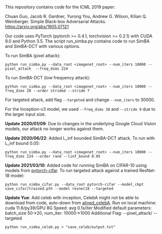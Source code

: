 This repository contains code for the ICML 2019 paper:

Chuan Guo, Jacob R. Gardner, Yurong You, Andrew G. Wilson, Kilian Q. Weinberger. Simple Black-box Adversarial Attacks.
https://arxiv.org/abs/1905.07121

Our code uses PyTorch (pytorch >= 0.4.1, torchvision >= 0.2.1) with CUDA 9.0 and Python 3.5. The script run_simba.py contains code to run SimBA and SimBA-DCT with various options.

To run SimBA (pixel attack):
```
python run_simba.py --data_root <imagenet_root> --num_iters 10000 --pixel_attack  --freq_dims 224
```
To run SimBA-DCT (low frequency attack):
```
python run_simba.py --data_root <imagenet_root> --num_iters 10000 --freq_dims 28 --order strided --stride 7
```
For targeted attack, add flag ```--targeted``` and change ```--num_iters``` to 30000.

For the Inception-v3 model, we used ```--freq_dims 38``` and ```--stride 9``` due to the larger input size.

**Update 2020/01/09**: Due to changes in the underlying Google Cloud Vision models, our attack no longer works against them.

**Update 2020/06/22**: Added L_inf bounded SimBA-DCT attack. To run with L_inf bound 0.05:
```
python run_simba.py --data_root <imagenet_root> --num_iters 10000 --freq_dims 224 --order rand --linf_bound 0.05
```

**Update 2021/03/10**: Added code for running SimBA on CIFAR-10 using models from [pytorch-cifar](https://github.com/kuangliu/pytorch-cifar). To run targeted attack against a trained ResNet-18 model:
```
python run_simba_cifar.py --data_root pytorch-cifar --model_ckpt save_cifar/trained.pth --model resnet18 --targeted
```

**Update Yue**: Add celeb with inception,
CelebA might not be able to download from code, auto-down from [alined_celebA](https://drive.google.com/drive/folders/0B7EVK8r0v71pTUZsaXdaSnZBZzg?resourcekey=0-rJlzl934LzC-Xp28GeIBzQ).
Run on local machine: cuda 11.6/py39/GPU 8G  Speed: avg 0.1s/iter
Modified default parameters: batch_size 50->20, num_iter: 10000->1000
Additional Flag: --pixel_attack/ --targeted
```
python run_simba_celeb.py > "save_celeb/output.txt"
```